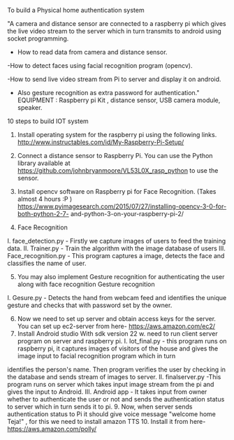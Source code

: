To build a Physical home authentication system

"A camera and distance sensor are connected to a raspberry pi which gives the live video stream to the server which in turn transmits to android using socket programming.
-	How to read data from camera and distance sensor.

-How to detect faces using facial recognition program (opencv).

-How to send live video stream from Pi to server and display it on android.

-	Also gesture recognition as extra password for authentication."
EQUIPMENT : Raspberry pi Kit , distance sensor, USB camera module, speaker.

10 steps to build IOT system

1.	Install operating system for the raspberry pi using the following links. http://www.instructables.com/id/My-Raspberry-Pi-Setup/
2.	Connect a distance sensor to Raspberry Pi. You can use the Python library available at https://github.com/johnbryanmoore/VL53L0X_rasp_python to use the sensor.
 
 
3.	Install opencv software on Raspberry pi for Face Recognition. (Takes almost 4 hours :P ) https://www.pyimagesearch.com/2015/07/27/installing-opencv-3-0-for-both-python-2-7- and-python-3-on-your-raspberry-pi-2/

4.	Face Recognition

I.	face_detection.py - Firstly we capture images of users to feed the training data.
II.	Trainer.py - Train the algorithm with the image database of users
III.	Face_recognition.py - This program captures a image, detects the face and classifies the name of user.
 

5.	You may also implement Gesture recognition for authenticating the user along with face recognition
Gesture recognition

I.	Gesure.py - Detects the hand from webcam feed and identifies the unique gesture and checks that with password set by the owner.
 

6.	Now we need to set up server and obtain access keys for the server. You can set up ec2-server from here- https://aws.amazon.com/ec2/
7.	Install Android studio With sdk version 22
w.	need to run client server program on server and raspberry pi.
I.	Iot_final.py - this program runs on raspberry pi, it captures images of visitors of the house and gives the image input to facial recognition program which in turn
 
identifies the person's name. Then program verifies the user by checking in the database and sends stream of images to server.
II.	finalserver.py -This program runs on server which takes input image stream from the pi and gives the input to Android.
III.	Android app - It takes input from owner whether to authenticate the user or not and sends the authentication status to server which in turn sends it to pi.
9.	Now, when server sends authentication status to Pi it should give voice message "welcome home Teja!" , for this we need to install amazon TTS
10.	Install it from here- https://aws.amazon.com/polly/
